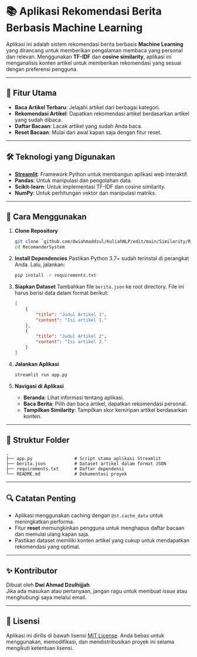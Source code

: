 # 📚 Aplikasi Rekomendasi Berita Berbasis Machine Learning

Aplikasi ini adalah sistem rekomendasi berita berbasis **Machine Learning** yang dirancang untuk memberikan pengalaman membaca yang personal dan relevan. Menggunakan **TF-IDF** dan **cosine similarity**, aplikasi ini menganalisis konten artikel untuk memberikan rekomendasi yang sesuai dengan preferensi pengguna.

---

## 🎯 Fitur Utama
- **Baca Artikel Terbaru**: Jelajahi artikel dari berbagai kategori.
- **Rekomendasi Artikel**: Dapatkan rekomendasi artikel berdasarkan artikel yang sudah dibaca.
- **Daftar Bacaan**: Lacak artikel yang sudah Anda baca.
- **Reset Bacaan**: Mulai dari awal kapan saja dengan fitur reset.

---

## 🛠️ Teknologi yang Digunakan
- **[Streamlit](https://streamlit.io/)**: Framework Python untuk membangun aplikasi web interaktif.
- **Pandas**: Untuk manipulasi dan pengolahan data.
- **Scikit-learn**: Untuk implementasi TF-IDF dan cosine similarity.
- **NumPy**: Untuk perhitungan vektor dan manipulasi matriks.

---

## 🚀 Cara Menggunakan
1. **Clone Repository**
   ```bash
   git clone `github.com/dwiahmaddzul/KuliahNLP/edit/main/Similarity/RecomanderSystem.git`
   cd RecomanderSystem
   ```

2. **Install Dependencies**
   Pastikan Python 3.7+ sudah terinstal di perangkat Anda. Lalu, jalankan:
   ```bash
   pip install -r requirements.txt
   ```

3. **Siapkan Dataset**
   Tambahkan file `berita.json` ke root directory. File ini harus berisi data dalam format berikut:
   ```json
   [
       {
           "title": "Judul Artikel 1",
           "content": "Isi artikel 1."
       },
       {
           "title": "Judul Artikel 2",
           "content": "Isi artikel 2."
       }
   ]
   ```

4. **Jalankan Aplikasi**
   ```bash
   streamlit run app.py
   ```

5. **Navigasi di Aplikasi**
   - **Beranda**: Lihat informasi tentang aplikasi.
   - **Baca Berita**: Pilih dan baca artikel, dapatkan rekomendasi personal.
   - **Tampilkan Similarity**: Tampilkan skor kemiripan artikel berdasarkan konten.

---

## 🎨 Struktur Folder
```plaintext
.
├── app.py                # Script utama aplikasi Streamlit
├── berita.json           # Dataset artikel dalam format JSON
├── requirements.txt      # Daftar dependensi
└── README.md             # Dokumentasi proyek
```

---

## 🔍 Catatan Penting
- Aplikasi menggunakan caching dengan `@st.cache_data` untuk meningkatkan performa.
- Fitur **reset** memungkinkan pengguna untuk menghapus daftar bacaan dan memulai ulang kapan saja.
- Pastikan dataset memiliki konten artikel yang cukup untuk mendapatkan rekomendasi yang optimal.

---

## ✨ Kontributor
Dibuat oleh **Dwi Ahmad Dzulhijjah**.  
Jika ada masukan atau pertanyaan, jangan ragu untuk membuat *issue* atau menghubungi saya melalui email.

---

## 📜 Lisensi
Aplikasi ini dirilis di bawah lisensi [MIT License](LICENSE). Anda bebas untuk menggunakan, memodifikasi, dan mendistribusikan proyek ini selama mengikuti ketentuan lisensi.
